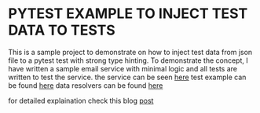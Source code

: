 # PYTEST EXAMPLE TO INJECT TEST DATA TO TESTS

This is a sample project to demonstrate on how to inject test data from json file to a pytest test with strong type hinting.
To demonstrate the concept, I have written a sample email service with minimal logic and all tests are written to test the service.
the service can be seen [here]()
test example can be found [here](https://google.com)
data resolvers can be found [here]()

for detailed explaination check this blog [post]()